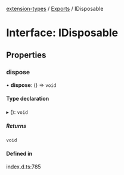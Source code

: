 [extension-types](../README.md) / [Exports](../modules.md) / IDisposable

# Interface: IDisposable

## Properties

### dispose

• **dispose**: () => `void`

#### Type declaration

▸ (): `void`

##### Returns

`void`

#### Defined in

index.d.ts:785
